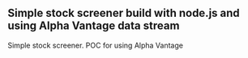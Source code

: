 ## Simple stock screener build with node.js and using Alpha Vantage data stream

Simple stock screener. POC for using Alpha Vantage



